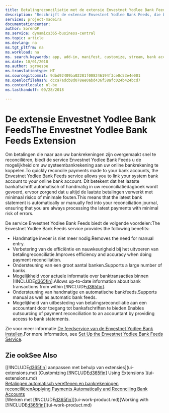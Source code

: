 ```yaml
---
title: Betalingreconciliatie met de extensie Envestnet Yodlee Bank Feeds | Microsoft Docs
description: "Beschrijft de extensie Envestnet Yodlee Bank Feeds, die bankrekeningen koppelt, zodat u snel betalingen kunt reconciliëren."
services: project-madeira
documentationcenter: 
author: SorenGP
ms.service: dynamics365-business-central
ms.topic: article
ms.devlang: na
ms.tgt_pltfrm: na
ms.workload: na
ms. search.keywords: app, add-in, manifest, customize, stream, bank account link
ms.date: 10/01/2018
ms.author: sgroespe
ms.translationtype: HT
ms.sourcegitcommit: 9dbd92409ba02281f008246194f3ce0c53e4e001
ms.openlocfilehash: dcca7adcb8d078ee0abd436f58afc024b424bcd7
ms.contentlocale: nl-be
ms.lasthandoff: 09/28/2018

---
```

# <a name="the-envestnet-yodlee-bank-feeds-extension"></a><span data-ttu-id="86e1e-103">De extensie Envestnet Yodlee Bank Feeds</span><span class="sxs-lookup"><span data-stu-id="86e1e-103">The Envestnet Yodlee Bank Feeds Extension</span></span>
<span data-ttu-id="86e1e-104">Om betalingen die naar aan uw bankrekeningen zijn overgemaakt snel te reconciliëren, biedt de service Envestnet Yodlee Bank Feeds u de mogelijkheid om uw systeembankrekening aan uw online bankrekening te koppelen.</span><span class="sxs-lookup"><span data-stu-id="86e1e-104">To quickly reconcile payments made to your bank accounts, the Envestnet Yodlee Bank Feeds service allows you to link your system bank account to your online bank account.</span></span> <span data-ttu-id="86e1e-105">Dit betekent dat het laatste bankafschrift automatisch of handmatig in uw reconciliatiedagboek wordt gevoerd, ervoor zorgend dat u altijd de laatste betalingen verwerkt met minimaal risico of minimale fouten.</span><span class="sxs-lookup"><span data-stu-id="86e1e-105">This means that the latest bank statement is automatically or manually fed into your reconciliation journal, ensuring that you are always processing the latest payments with minimal risk of errors.</span></span>

<span data-ttu-id="86e1e-106">De service Envestnet Yodlee Bank Feeds biedt de volgende voordelen:</span><span class="sxs-lookup"><span data-stu-id="86e1e-106">The Envestnet Yodlee Bank Feeds service provides the following benefits:</span></span>

* <span data-ttu-id="86e1e-107">Handmatige invoer is niet meer nodig.</span><span class="sxs-lookup"><span data-stu-id="86e1e-107">Removes the need for manual entry.</span></span>
* <span data-ttu-id="86e1e-108">Verbetering van de efficiëntie en nauwkeurigheid bij het uitvoeren van betalingreconciliatie.</span><span class="sxs-lookup"><span data-stu-id="86e1e-108">Improves efficiency and accuracy when doing payment reconciliation.</span></span>
* <span data-ttu-id="86e1e-109">Ondersteuning van een groot aantal banken.</span><span class="sxs-lookup"><span data-stu-id="86e1e-109">Supports a large number of banks.</span></span>
* <span data-ttu-id="86e1e-110">Mogelijkheid voor actuele informatie over banktransacties binnen [!INCLUDE[d365fin](includes/d365fin_md.md)].</span><span class="sxs-lookup"><span data-stu-id="86e1e-110">Allows up-to-date information about bank transactions from within [!INCLUDE[d365fin](includes/d365fin_md.md)].</span></span>
* <span data-ttu-id="86e1e-111">Ondersteuning van handmatige en automatische bankfeeds.</span><span class="sxs-lookup"><span data-stu-id="86e1e-111">Supports manual as well as automatic bank feeds.</span></span>
* <span data-ttu-id="86e1e-112">Mogelijkheid van uitbesteding van betalingsreconciliatie aan een accountant door toegang tot bankafschriften te bieden.</span><span class="sxs-lookup"><span data-stu-id="86e1e-112">Enables outsourcing of payment reconciliation to an accountant by providing access to bank statements.</span></span>

<span data-ttu-id="86e1e-113">Zie voor meer informatie [De feedservice van de Envestnet Yodlee Bank instellen](bank-how-setup-bank-statement-service.md).</span><span class="sxs-lookup"><span data-stu-id="86e1e-113">For more information, see [Set Up the Envestnet Yodlee Bank Feeds Service](bank-how-setup-bank-statement-service.md).</span></span>

## <a name="see-also"></a><span data-ttu-id="86e1e-114">Zie ook</span><span class="sxs-lookup"><span data-stu-id="86e1e-114">See Also</span></span>
<span data-ttu-id="86e1e-115">[[!INCLUDE[d365fin](includes/d365fin_md.md)] aanpassen met behulp van extensies](ui-extensions.md)  </span><span class="sxs-lookup"><span data-stu-id="86e1e-115">[Customizing [!INCLUDE[d365fin](includes/d365fin_md.md)] Using Extensions ](ui-extensions.md)  </span></span>  
[<span data-ttu-id="86e1e-116">Betalingen automatisch vereffenen en bankrekeningen reconciliëren</span><span class="sxs-lookup"><span data-stu-id="86e1e-116">Applying Payments Automatically and Reconciling Bank Accounts</span></span>](receivables-apply-payments-auto-reconcile-bank-accounts.md)  
<span data-ttu-id="86e1e-117">[Werken met [!INCLUDE[d365fin](includes/d365fin_md.md)]](ui-work-product.md)</span><span class="sxs-lookup"><span data-stu-id="86e1e-117">[Working with [!INCLUDE[d365fin](includes/d365fin_md.md)]](ui-work-product.md)</span></span>

